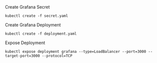 Create Grafana Secret
```
kubectl create -f secret.yaml
```
Create Grafana Deployment
```
kubectl create -f deployment.yaml
```
Expose Deployment
```
kubectl expose deployment grafana --type=LoadBalancer --port=3000 --target-port=3000 --protocol=TCP
```
